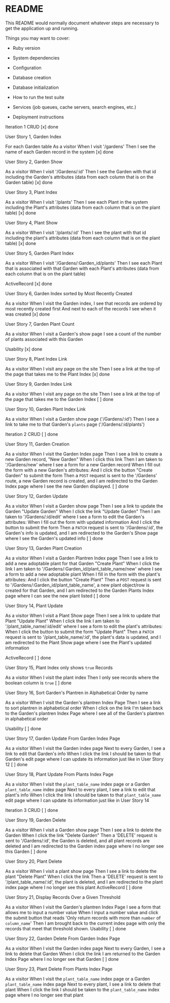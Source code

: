 # README

This README would normally document whatever steps are necessary to get the
application up and running.

Things you may want to cover:

* Ruby version

* System dependencies

* Configuration

* Database creation

* Database initialization

* How to run the test suite

* Services (job queues, cache servers, search engines, etc.)

* Deployment instructions

Iteration 1
CRUD
[x] done

User Story 1, Garden Index 

For each Garden table
As a visitor
When I visit '/gardens'
Then I see the name of each Garden record in the system
[x] done

User Story 2, Garden Show 

As a visitor
When I visit '/Gardens/:id'
Then I see the Garden with that id including the Garden's attributes
(data from each column that is on the Garden table)
[x] done

User Story 3, Plant Index 

As a visitor
When I visit '/plants'
Then I see each Plant in the system including the Plant's attributes
(data from each column that is on the plant table)
[x] done

User Story 4, Plant Show 

As a visitor
When I visit '/plants/:id'
Then I see the plant with that id including the plant's attributes
(data from each column that is on the plant table)
[x] done

User Story 5, Garden Plant Index 

As a visitor
When I visit '/Gardens/:Garden_id/plants'
Then I see each Plant that is associated with that Garden with each Plant's attributes
(data from each column that is on the plant table)

ActiveRecord
[x] done

User Story 6, Garden Index sorted by Most Recently Created 

As a visitor
When I visit the Garden index,
I see that records are ordered by most recently created first
And next to each of the records I see when it was created
[x] done

User Story 7, Garden Plant Count

As a visitor
When I visit a Garden's show page
I see a count of the number of plants associated with this Garden

Usability
[x] done

User Story 8, Plant Index Link

As a visitor
When I visit any page on the site
Then I see a link at the top of the page that takes me to the Plant Index
[x] done

User Story 9, Garden Index Link

As a visitor
When I visit any page on the site
Then I see a link at the top of the page that takes me to the Garden Index
[ ] done

User Story 10, Garden Plant Index Link

As a visitor
When I visit a Garden show page ('/Gardens/:id')
Then I see a link to take me to that Garden's `plants` page ('/Gardens/:id/plants')

Iteration 2
CRUD
[ ] done

User Story 11, Garden Creation 

As a visitor
When I visit the Garden Index page
Then I see a link to create a new Garden record, "New Garden"
When I click this link
Then I am taken to '/Gardens/new' where I  see a form for a new Garden record
When I fill out the form with a new Garden's attributes:
And I click the button "Create Garden" to submit the form
Then a `POST` request is sent to the '/Gardens' route,
a new Garden record is created,
and I am redirected to the Garden Index page where I see the new Garden displayed.
[ ] done

User Story 12, Garden Update 

As a visitor
When I visit a Garden show page
Then I see a link to update the Garden "Update Garden"
When I click the link "Update Garden"
Then I am taken to '/Gardens/:id/edit' where I  see a form to edit the Garden's attributes:
When I fill out the form with updated information
And I click the button to submit the form
Then a `PATCH` request is sent to '/Gardens/:id',
the Garden's info is updated,
and I am redirected to the Garden's Show page where I see the Garden's updated info
[ ] done

User Story 13, Garden Plant Creation 

As a visitor
When I visit a Garden Plantren Index page
Then I see a link to add a new adoptable plant for that Garden "Create Plant"
When I click the link
I am taken to '/Gardens/:Garden_id/plant_table_name/new' where I see a form to add a new adoptable plant
When I fill in the form with the plant's attributes:
And I click the button "Create Plant"
Then a `POST` request is sent to '/Gardens/:Garden_id/plant_table_name',
a new plant object/row is created for that Garden,
and I am redirected to the Garden Plants Index page where I can see the new plant listed
[ ] done

User Story 14, Plant Update 

As a visitor
When I visit a Plant Show page
Then I see a link to update that Plant "Update Plant"
When I click the link
I am taken to '/plant_table_name/:id/edit' where I see a form to edit the plant's attributes:
When I click the button to submit the form "Update Plant"
Then a `PATCH` request is sent to '/plant_table_name/:id',
the plant's data is updated,
and I am redirected to the Plant Show page where I see the Plant's updated information

ActiveRecord
[ ] done

User Story 15, Plant Index only shows `true` Records 

As a visitor
When I visit the plant index
Then I only see records where the boolean column is `true`
[ ] done

User Story 16, Sort Garden's Plantren in Alphabetical Order by name 

As a visitor
When I visit the Garden's plantren Index Page
Then I see a link to sort plantren in alphabetical order
When I click on the link
I'm taken back to the Garden's plantren Index Page where I see all of the Garden's plantren in alphabetical order

Usability
[ ] done

User Story 17, Garden Update From Garden Index Page 

As a visitor
When I visit the Garden index page
Next to every Garden, I see a link to edit that Garden's info
When I click the link
I should be taken to that Garden's edit page where I can update its information just like in User Story 12
[ ] done

User Story 18, Plant Update From Plants Index Page 

As a visitor
When I visit the `plant_table_name` index page or a Garden `plant_table_name` index page
Next to every plant, I see a link to edit that plant's info
When I click the link
I should be taken to that `plant_table_name` edit page where I can update its information just like in User Story 14

Iteration 3
CRUD
[ ] done

User Story 19, Garden Delete 

As a visitor
When I visit a Garden show page
Then I see a link to delete the Garden
When I click the link "Delete Garden"
Then a 'DELETE' request is sent to '/Gardens/:id',
the Garden is deleted, and all plant records are deleted
and I am redirected to the Garden index page where I no longer see this Garden
[ ] done

User Story 20, Plant Delete 

As a visitor
When I visit a plant show page
Then I see a link to delete the plant "Delete Plant"
When I click the link
Then a 'DELETE' request is sent to '/plant_table_name/:id',
the plant is deleted,
and I am redirected to the plant index page where I no longer see this plant
ActiveRecord
[ ] done

User Story 21, Display Records Over a Given Threshold 

As a visitor
When I visit the Garden's plantren Index Page
I see a form that allows me to input a number value
When I input a number value and click the submit button that reads 'Only return records with more than `number` of `column_name`'
Then I am brought back to the current index page with only the records that meet that threshold shown.
Usability
[ ] done

User Story 22, Garden Delete From Garden Index Page 

As a visitor
When I visit the Garden index page
Next to every Garden, I see a link to delete that Garden
When I click the link
I am returned to the Garden Index Page where I no longer see that Garden
[ ] done

User Story 23, Plant Delete From Plants Index Page 

As a visitor
When I visit the `plant_table_name` index page or a Garden `plant_table_name` index page
Next to every plant, I see a link to delete that plant
When I click the link
I should be taken to the `plant_table_name` index page where I no longer see that plant
